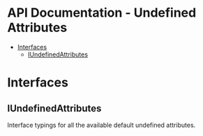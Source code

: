 <h1>API Documentation - Undefined Attributes</h1>

- [Interfaces](#interfaces)
  - [IUndefinedAttributes](#iundefinedattributes)


# Interfaces


## IUndefinedAttributes

Interface typings for all the available default undefined attributes.